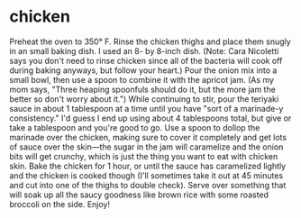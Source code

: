# chicken
Preheat the oven to 350° F. Rinse the chicken thighs and place them snugly in an small baking dish. I used an 8- by 8-inch dish. (Note: Cara Nicoletti says you don't need to rinse chicken since all of the bacteria will cook off during baking anyways, but follow your heart.)
Pour the onion mix into a small bowl, then use a spoon to combine it with the apricot jam. (As my mom says, "Three heaping spoonfuls should do it, but the more jam the better so don't worry about it.") While continuing to stir, pour the teriyaki sauce in about 1 tablespoon at a time until you have "sort of a marinade-y consistency." I'd guess I end up using about 4 tablespoons total, but give or take a tablespoon and you're good to go.
Use a spoon to dollop the marinade over the chicken, making sure to cover it completely and get lots of sauce over the skin—the sugar in the jam will caramelize and the onion bits will get crunchy, which is just the thing you want to eat with chicken skin.
Bake the chicken for 1 hour, or until the sauce has caramelized lightly and the chicken is cooked though (I'll sometimes take it out at 45 minutes and cut into one of the thighs to double check).
Serve over something that will soak up all the saucy goodness like brown rice with some roasted broccoli on the side. Enjoy!